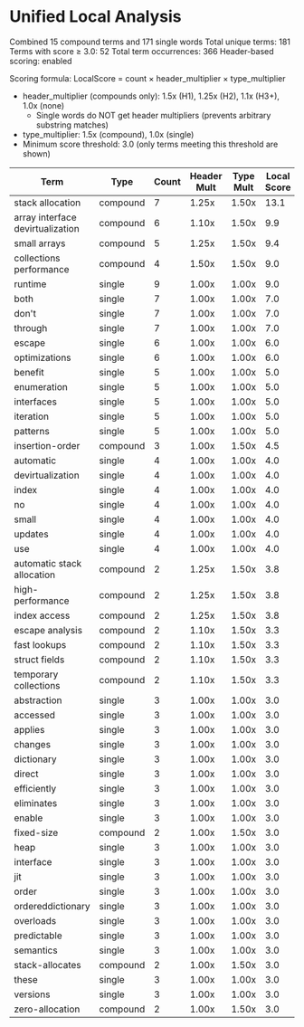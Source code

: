 # Unified Local Analysis

Combined 15 compound terms and 171 single words
Total unique terms: 181
Terms with score ≥ 3.0: 52
Total term occurrences: 366
Header-based scoring: enabled

Scoring formula: LocalScore = count × header_multiplier × type_multiplier
- header_multiplier (compounds only): 1.5x (H1), 1.25x (H2), 1.1x (H3+), 1.0x (none)
  - Single words do NOT get header multipliers (prevents arbitrary substring matches)
- type_multiplier: 1.5x (compound), 1.0x (single)
- Minimum score threshold: 3.0 (only terms meeting this threshold are shown)

| Term | Type | Count | Header Mult | Type Mult | Local Score |
|------|------|-------|-------------|-----------|-------------|
| stack allocation | compound | 7 | 1.25x | 1.50x | 13.1 |
| array interface devirtualization | compound | 6 | 1.10x | 1.50x | 9.9 |
| small arrays | compound | 5 | 1.25x | 1.50x | 9.4 |
| collections performance | compound | 4 | 1.50x | 1.50x | 9.0 |
| runtime | single | 9 | 1.00x | 1.00x | 9.0 |
| both | single | 7 | 1.00x | 1.00x | 7.0 |
| don't | single | 7 | 1.00x | 1.00x | 7.0 |
| through | single | 7 | 1.00x | 1.00x | 7.0 |
| escape | single | 6 | 1.00x | 1.00x | 6.0 |
| optimizations | single | 6 | 1.00x | 1.00x | 6.0 |
| benefit | single | 5 | 1.00x | 1.00x | 5.0 |
| enumeration | single | 5 | 1.00x | 1.00x | 5.0 |
| interfaces | single | 5 | 1.00x | 1.00x | 5.0 |
| iteration | single | 5 | 1.00x | 1.00x | 5.0 |
| patterns | single | 5 | 1.00x | 1.00x | 5.0 |
| insertion-order | compound | 3 | 1.00x | 1.50x | 4.5 |
| automatic | single | 4 | 1.00x | 1.00x | 4.0 |
| devirtualization | single | 4 | 1.00x | 1.00x | 4.0 |
| index | single | 4 | 1.00x | 1.00x | 4.0 |
| no | single | 4 | 1.00x | 1.00x | 4.0 |
| small | single | 4 | 1.00x | 1.00x | 4.0 |
| updates | single | 4 | 1.00x | 1.00x | 4.0 |
| use | single | 4 | 1.00x | 1.00x | 4.0 |
| automatic stack allocation | compound | 2 | 1.25x | 1.50x | 3.8 |
| high-performance | compound | 2 | 1.25x | 1.50x | 3.8 |
| index access | compound | 2 | 1.25x | 1.50x | 3.8 |
| escape analysis | compound | 2 | 1.10x | 1.50x | 3.3 |
| fast lookups | compound | 2 | 1.10x | 1.50x | 3.3 |
| struct fields | compound | 2 | 1.10x | 1.50x | 3.3 |
| temporary collections | compound | 2 | 1.10x | 1.50x | 3.3 |
| abstraction | single | 3 | 1.00x | 1.00x | 3.0 |
| accessed | single | 3 | 1.00x | 1.00x | 3.0 |
| applies | single | 3 | 1.00x | 1.00x | 3.0 |
| changes | single | 3 | 1.00x | 1.00x | 3.0 |
| dictionary | single | 3 | 1.00x | 1.00x | 3.0 |
| direct | single | 3 | 1.00x | 1.00x | 3.0 |
| efficiently | single | 3 | 1.00x | 1.00x | 3.0 |
| eliminates | single | 3 | 1.00x | 1.00x | 3.0 |
| enable | single | 3 | 1.00x | 1.00x | 3.0 |
| fixed-size | compound | 2 | 1.00x | 1.50x | 3.0 |
| heap | single | 3 | 1.00x | 1.00x | 3.0 |
| interface | single | 3 | 1.00x | 1.00x | 3.0 |
| jit | single | 3 | 1.00x | 1.00x | 3.0 |
| order | single | 3 | 1.00x | 1.00x | 3.0 |
| ordereddictionary | single | 3 | 1.00x | 1.00x | 3.0 |
| overloads | single | 3 | 1.00x | 1.00x | 3.0 |
| predictable | single | 3 | 1.00x | 1.00x | 3.0 |
| semantics | single | 3 | 1.00x | 1.00x | 3.0 |
| stack-allocates | compound | 2 | 1.00x | 1.50x | 3.0 |
| these | single | 3 | 1.00x | 1.00x | 3.0 |
| versions | single | 3 | 1.00x | 1.00x | 3.0 |
| zero-allocation | compound | 2 | 1.00x | 1.50x | 3.0 |
